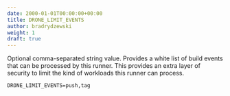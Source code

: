 ```yaml
---
date: 2000-01-01T00:00:00+00:00
title: DRONE_LIMIT_EVENTS
author: bradrydzewski
weight: 1
draft: true
---
```


Optional comma-separated string value. Provides a white list of build events that can be processed by this runner. This provides an extra layer of security to limit the kind of workloads this runner can process.

```
DRONE_LIMIT_EVENTS=push,tag
```